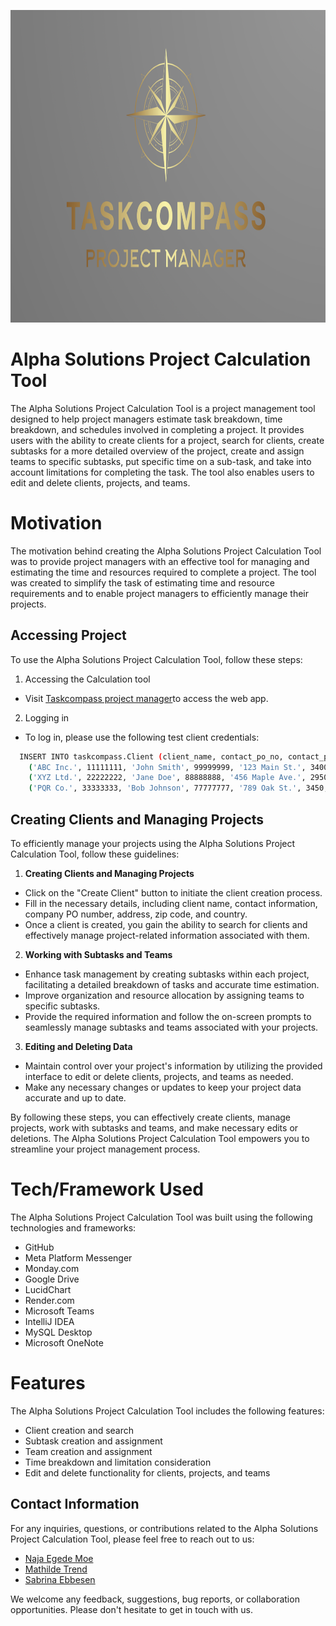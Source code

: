 <p align="center">
  <img src="TaskCompassLogo.png" alt="Your Picture" width="800" height="500">
</p>

# Alpha Solutions Project Calculation Tool

The Alpha Solutions Project Calculation Tool is a project management tool designed to help project managers estimate task breakdown, time breakdown, and schedules involved in completing a project. It provides users with the ability to create clients for a project, search for clients, create subtasks for a more detailed overview of the project, create and assign teams to specific subtasks, put specific time on a sub-task, and take into account limitations for completing the task. The tool also enables users to edit and delete clients, projects, and teams.

# Motivation

The motivation behind creating the Alpha Solutions Project Calculation Tool was to provide project managers with an effective tool for managing and estimating the time and resources required to complete a project. The tool was created to simplify the task of estimating time and resource requirements and to enable project managers to efficiently manage their projects.


## Accessing Project 

To use the Alpha Solutions Project Calculation Tool, follow these steps:

1. Accessing the Calculation tool
- Visit  [Taskcompass project manager](https://docs.docker.com/desktop/install/mac-install/)to access the web app.
 
 2. Logging in
 - To log in, please use the following test client credentials:

```bash
  INSERT INTO taskcompass.Client (client_name, contact_po_no, contact_person, company_po_no, address, zip_code, country) VALUES
    ('ABC Inc.', 11111111, 'John Smith', 99999999, '123 Main St.', 3400, 'DK'),
    ('XYZ Ltd.', 22222222, 'Jane Doe', 88888888, '456 Maple Ave.', 2950, 'DK'),
    ('PQR Co.', 33333333, 'Bob Johnson', 77777777, '789 Oak St.', 3450, 'DK');
```

## Creating Clients and Managing Projects

To efficiently manage your projects using the Alpha Solutions Project Calculation Tool, follow these guidelines:

1. **Creating Clients and Managing Projects**
- Click on the "Create Client" button to initiate the client creation process.
- Fill in the necessary details, including client name, contact information, company PO number, address, zip code, and country.
- Once a client is created, you gain the ability to search for clients and effectively manage project-related information associated with them.

2. **Working with Subtasks and Teams**
- Enhance task management by creating subtasks within each project, facilitating a detailed breakdown of tasks and accurate time estimation.
- Improve organization and resource allocation by assigning teams to specific subtasks.
- Provide the required information and follow the on-screen prompts to seamlessly manage subtasks and teams associated with your projects.

3. **Editing and Deleting Data**
- Maintain control over your project's information by utilizing the provided interface to edit or delete clients, projects, and teams as needed.
- Make any necessary changes or updates to keep your project data accurate and up to date.

By following these steps, you can effectively create clients, manage projects, work with subtasks and teams, and make necessary edits or deletions. The Alpha Solutions Project Calculation Tool empowers you to streamline your project management process.

# Tech/Framework Used

The Alpha Solutions Project Calculation Tool was built using the following technologies and frameworks:

- GitHub
- Meta Platform Messenger
- Monday.com
- Google Drive
- LucidChart
- Render.com
- Microsoft Teams
- IntelliJ IDEA
- MySQL Desktop
- Microsoft OneNote

# Features

The Alpha Solutions Project Calculation Tool includes the following features:

- Client creation and search
- Subtask creation and assignment
- Team creation and assignment
- Time breakdown and limitation consideration
- Edit and delete functionality for clients, projects, and teams


## Contact Information

For any inquiries, questions, or contributions related to the Alpha Solutions Project Calculation Tool, please feel free to reach out to us:

- <a href="https://github.com/najamoe">Naja Egede Moe </a>
- <a href="https://github.com/MathildeTrendy">Mathilde Trend</a>
- <a href="https://github.com/sabr5840">Sabrina Ebbesen</a>

We welcome any feedback, suggestions, bug reports, or collaboration opportunities. Please don't hesitate to get in touch with us. 
